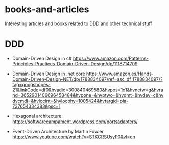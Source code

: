 # books-and-articles
Interesting articles and books related to DDD and other technical stuff


# DDD
- Domain-Driven Design in c# https://www.amazon.com/Patterns-Principles-Practices-Domain-Driven-Design/dp/1118714709

- Domain-Driven Design in .net core https://www.amazon.es/Hands-Domain-Driven-Design-NET/dp/1788834097/ref=asc_df_1788834097/?tag=googshopes-21&linkCode=df0&hvadid=300840469580&hvpos=1o1&hvnetw=g&hvrand=3652901406696458484&hvpone=&hvptwo=&hvqmt=&hvdev=c&hvdvcmdl=&hvlocint=&hvlocphy=1005424&hvtargid=pla-737654334383&psc=1

- Hexagonal architecture: https://softwarecampament.wordpress.com/portsadapters/

- Event-Driven Architecture by Martin Fowler https://www.youtube.com/watch?v=STKCRSUsyP0&vl=en
